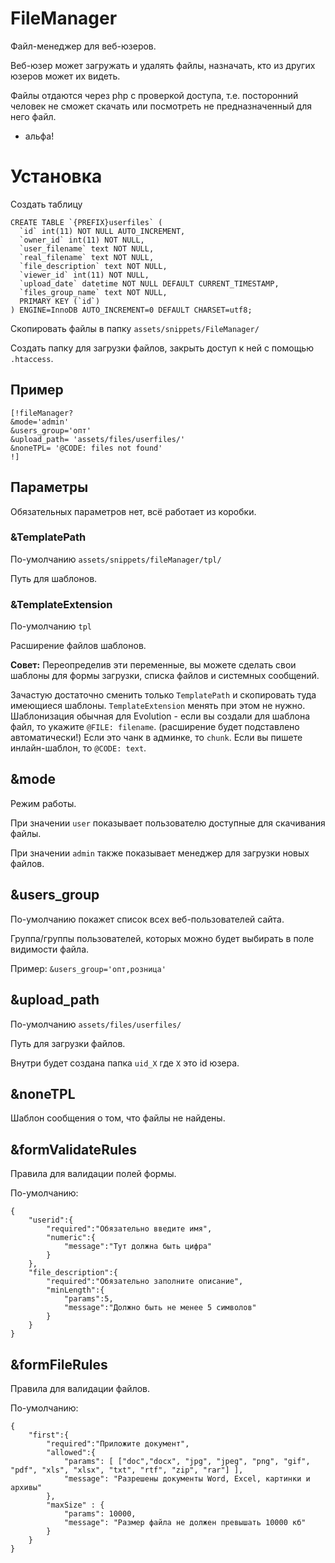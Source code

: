 # FileManager
Файл-менеджер для веб-юзеров.

Веб-юзер может загружать и удалять файлы, назначать, кто из других юзеров может их видеть. 

Файлы отдаются через php с проверкой доступа, т.е. посторонний человек не сможет скачать или посмотреть не предназначенный для него файл.

- альфа!

# Установка #

Создать таблицу
```
CREATE TABLE `{PREFIX}userfiles` (
  `id` int(11) NOT NULL AUTO_INCREMENT,
  `owner_id` int(11) NOT NULL,
  `user_filename` text NOT NULL,
  `real_filename` text NOT NULL,
  `file_description` text NOT NULL,
  `viewer_id` int(11) NOT NULL,
  `upload_date` datetime NOT NULL DEFAULT CURRENT_TIMESTAMP,
  `files_group_name` text NOT NULL,
  PRIMARY KEY (`id`)
) ENGINE=InnoDB AUTO_INCREMENT=0 DEFAULT CHARSET=utf8;

```
Скопировать файлы в папку `assets/snippets/FileManager/`

Создать папку для загрузки файлов, закрыть доступ к ней с помощью `.htaccess`.

## Пример ##
```
[!fileManager? 
&mode='admin'
&users_group='опт'
&upload_path= 'assets/files/userfiles/'
&noneTPL= '@CODE: files not found'
!]
```
## Параметры ##
Обязательных параметров нет, всё работает из коробки.

### &TemplatePath ###

По-умолчанию `assets/snippets/fileManager/tpl/`

Путь для шаблонов. 

### &TemplateExtension ###

По-умолчанию `tpl`

Расширение файлов шаблонов.

**Совет:**
Переопределив эти переменные, вы можете сделать свои шаблоны для формы загрузки, списка файлов и системных сообщений. 

Зачастую достаточно сменить только `TemplatePath` и скопировать туда имеющиеся шаблоны. `TemplateExtension` менять при этом не нужно.
Шаблонизация обычная для Evolution - если вы создали для шаблона файл, то укажите `@FILE: filename`. (расширение будет подставлено автоматически!) Если это чанк в админке, то `chunk`. Если вы пишете инлайн-шаблон, то `@CODE: text`.


## &mode ##

Режим работы. 

При значении `user` показывает пользователю доступные для скачивания файлы. 

При значении `admin` также показывает менеджер для загрузки новых файлов.

## &users_group ##

По-умолчанию покажет список всех веб-пользователей сайта. 

Группа/группы пользователей, которых можно будет выбирать в поле видимости файла. 

Пример: `&users_group='опт,розница'`

## &upload_path ##

По-умолчанию `assets/files/userfiles/` 

Путь для загрузки файлов.

Внутри будет создана папка `uid_Х` где `Х` это id юзера.

## &noneTPL ##

Шаблон сообщения о том, что файлы не найдены.

## &formValidateRules ##

Правила для валидации полей формы. 

По-умолчанию:
```
{
	"userid":{
		"required":"Обязательно введите имя",
		"numeric":{
			"message":"Тут должна быть цифра"
		}
	},
	"file_description":{
		"required":"Обязательно заполните описание",
		"minLength":{
			"params":5,
			"message":"Должно быть не менее 5 символов"
		}
	}
}
```

## &formFileRules ##
	
Правила для валидации файлов. 

По-умолчанию:
```
{
	"first":{
		"required":"Приложите документ",
		"allowed":{
			"params": [ ["doc","docx", "jpg", "jpeg", "png", "gif", "pdf", "xls", "xlsx", "txt", "rtf", "zip", "rar"] ],
			"message": "Разрешены документы Word, Excel, картинки и архивы"
		},
		"maxSize" : {
			"params": 10000,
			"message": "Размер файла не должен превышать 10000 кб"
		}
	}
}
```








